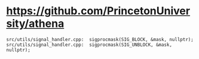 # https://github.com/PrincetonUniversity/athena

```console
src/utils/signal_handler.cpp:  sigprocmask(SIG_BLOCK, &mask, nullptr);
src/utils/signal_handler.cpp:  sigprocmask(SIG_UNBLOCK, &mask, nullptr);

```
